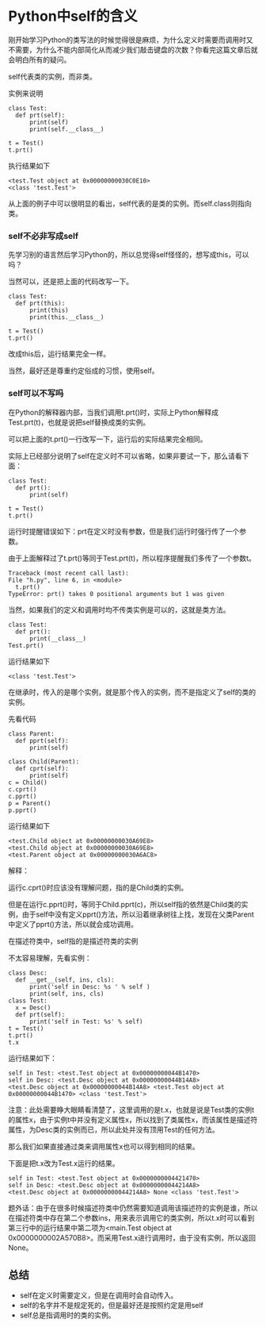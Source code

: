 # Python中self的含义

刚开始学习Python的类写法的时候觉得很是麻烦，为什么定义时需要而调用时又不需要，为什么不能内部简化从而减少我们敲击键盘的次数？你看完这篇文章后就会明白所有的疑问。

self代表类的实例，而非类。

实例来说明
```
class Test:
  def prt(self):
      print(self)
      print(self.__class__)

t = Test()
t.prt()
```
执行结果如下
```
<test.Test object at 0x00000000030C0E10>
<class 'test.Test'>
```
从上面的例子中可以很明显的看出，self代表的是类的实例。而self.class则指向类。

### self不必非写成self

先学习别的语言然后学习Python的，所以总觉得self怪怪的，想写成this，可以吗？

当然可以，还是把上面的代码改写一下。


```
class Test:
  def prt(this):
      print(this)
      print(this.__class__)

t = Test()
t.prt()
```

改成this后，运行结果完全一样。

当然，最好还是尊重约定俗成的习惯，使用self。

### self可以不写吗


在Python的解释器内部，当我们调用t.prt()时，实际上Python解释成Test.prt(t)，也就是说把self替换成类的实例。

可以把上面的t.prt()一行改写一下，运行后的实际结果完全相同。

实际上已经部分说明了self在定义时不可以省略，如果非要试一下，那么请看下面：

```
class Test:
  def prt():
      print(self)

t = Test()
t.prt()
```

运行时提醒错误如下：prt在定义时没有参数，但是我们运行时强行传了一个参数。

由于上面解释过了t.prt()等同于Test.prt(t)，所以程序提醒我们多传了一个参数t。

```
Traceback (most recent call last):
File "h.py", line 6, in <module>
  t.prt()
TypeError: prt() takes 0 positional arguments but 1 was given

```
当然，如果我们的定义和调用时均不传类实例是可以的，这就是类方法。

```
class Test:
  def prt():
      print(__class__)
Test.prt()

```
运行结果如下
```
<class 'test.Test'>
```
在继承时，传入的是哪个实例，就是那个传入的实例，而不是指定义了self的类的实例。

先看代码

```
class Parent:
  def pprt(self):
      print(self)

class Child(Parent):
  def cprt(self):
      print(self)
c = Child()
c.cprt()
c.pprt()
p = Parent()
p.pprt()
```

运行结果如下
```
<test.Child object at 0x00000000030A69E8>
<test.Child object at 0x00000000030A69E8>
<test.Parent object at 0x00000000030A6AC8>

```
解释：

运行c.cprt()时应该没有理解问题，指的是Child类的实例。

但是在运行c.pprt()时，等同于Child.pprt(c)，所以self指的依然是Child类的实例，由于self中没有定义pprt()方法，所以沿着继承树往上找，发现在父类Parent中定义了pprt()方法，所以就会成功调用。

在描述符类中，self指的是描述符类的实例

不太容易理解，先看实例：

```
class Desc:
  def __get__(self, ins, cls):
      print('self in Desc: %s ' % self )
      print(self, ins, cls)
class Test:
  x = Desc()
  def prt(self):
      print('self in Test: %s' % self)
t = Test()
t.prt()
t.x

```
运行结果如下：
```
self in Test: <test.Test object at 0x00000000044B1470>
self in Desc: <test.Desc object at 0x00000000044B14A8> 
<test.Desc object at 0x00000000044B14A8> <test.Test object at 0x00000000044B1470> <class 'test.Test'>
```

注意：此处需要睁大眼睛看清楚了，这里调用的是t.x，也就是说是Test类的实例t的属性x，由于实例t中并没有定义属性x，所以找到了类属性x，而该属性是描述符属性，为Desc类的实例而已，所以此处并没有顶用Test的任何方法。

那么我们如果直接通过类来调用属性x也可以得到相同的结果。

下面是把t.x改为Test.x运行的结果。

```
self in Test: <test.Test object at 0x0000000004421470>
self in Desc: <test.Desc object at 0x00000000044214A8> 
<test.Desc object at 0x00000000044214A8> None <class 'test.Test'>

```


题外话：由于在很多时候描述符类中仍然需要知道调用该描述符的实例是谁，所以在描述符类中存在第二个参数ins，用来表示调用它的类实例，所以t.x时可以看到第三行中的运行结果中第二项为<main.Test object at 0x0000000002A570B8>。而采用Test.x进行调用时，由于没有实例，所以返回None。

## 总结

- self在定义时需要定义，但是在调用时会自动传入。
- self的名字并不是规定死的，但是最好还是按照约定是用self
- self总是指调用时的类的实例。



